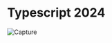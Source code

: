 # Typescript 2024

![Capture](https://github.com/companyakis/typescripts/assets/77589867/d35356f7-56c3-489c-8bc2-f27e84615c34)


